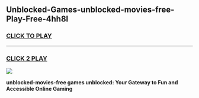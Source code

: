 
## Unblocked-Games-unblocked-movies-free-Play-Free-4hh8l
<h3>
<a href="https://premium76.site?title=unblocked-movies-free&ref=12A">CLICK TO PLAY</a></h3>
<hr>

<h3>
<a href="https://premium76.site?title=unblocked-movies-free&ref=12A">CLICK 2 PLAY</a>
  
</h3>

<a href="https://premium76.site?title=unblocked-movies-free&ref=12A"><img src="https://clearcache.store/games.png"></a>


**unblocked-movies-free games unblocked: Your Gateway to Fun and Accessible Online Gaming**
